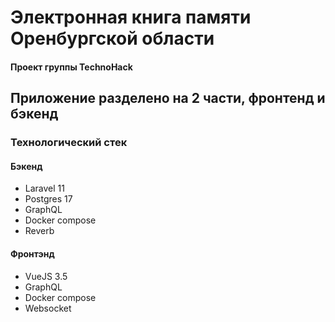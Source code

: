 # Электронная книга памяти Оренбургской области
#### Проект группы TechnoHack

## Приложение разделено на 2 части, фронтенд и бэкенд
### Технологический стек
#### Бэкенд
- Laravel 11
- Postgres 17
- GraphQL
- Docker compose
- Reverb

#### Фронтэнд
- VueJS 3.5
- GraphQL
- Docker compose
- Websocket

